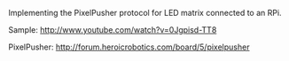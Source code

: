 Implementing the PixelPusher protocol for LED matrix connected to an RPi.

Sample: http://www.youtube.com/watch?v=0Jgpisd-TT8

PixelPusher: http://forum.heroicrobotics.com/board/5/pixelpusher

